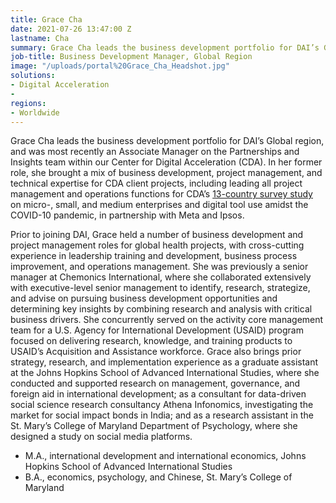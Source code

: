 ```yaml
---
title: Grace Cha
date: 2021-07-26 13:47:00 Z
lastname: Cha
summary: Grace Cha leads the business development portfolio for DAI’s Global region.
job-title: Business Development Manager, Global Region
image: "/uploads/portal%20Grace_Cha_Headshot.jpg"
solutions:
- Digital Acceleration
- 
regions:
- Worldwide
---
```


Grace Cha leads the business development portfolio for DAI’s Global region, and was most recently an Associate Manager on the Partnerships and Insights team within our Center for Digital Acceleration (CDA). In her former role, she brought a mix of business development, project management, and technical expertise for CDA client projects, including leading all project management and operations functions for CDA’s [13-country survey study](https://www.dai.com/our-work/solutions/digital-acceleration-solutions/msme-study) on micro-, small, and medium enterprises and digital tool use amidst the COVID-10 pandemic, in partnership with Meta and Ipsos.

Prior to joining DAI, Grace held a number of business development and project management roles for global health projects, with cross-cutting experience in leadership training and development, business process improvement, and operations management. She was previously a senior manager at Chemonics International, where she collaborated extensively with executive-level senior management to identify, research, strategize, and advise on pursuing business development opportunities and determining key insights by combining research and analysis with critical business drivers. She concurrently served on the activity core management team for a U.S. Agency for International Development (USAID) program focused on delivering research, knowledge, and training products to USAID’s Acquisition and Assistance workforce. Grace also brings prior strategy, research, and implementation experience as a graduate assistant at the Johns Hopkins School of Advanced International Studies, where she conducted and supported research on management, governance, and foreign aid in international development; as a consultant for data-driven social science research consultancy Athena Infonomics, investigating the market for social impact bonds in India; and as a research assistant in the St. Mary’s College of Maryland Department of Psychology, where she designed a study on social media platforms.
 
* M.A., international development and international economics, Johns Hopkins School of Advanced International Studies
* B.A., economics, psychology, and Chinese, St. Mary’s College of Maryland